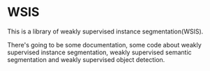 # WSIS
This is a library of weakly supervised instance segmentation(WSIS).

There's going to be some documentation, some code about weakly supervised instance segmentation, weakly supervised semantic segmentation and weakly supervised object detection.
